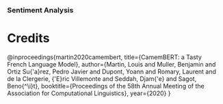 ### Sentiment Analysis









# Credits 
@inproceedings{martin2020camembert,
  title={CamemBERT: a Tasty French Language Model},
  author={Martin, Louis and Muller, Benjamin and Ortiz Su{\'a}rez, Pedro Javier and Dupont, Yoann and Romary, Laurent and de la Clergerie, {\'E}ric Villemonte and Seddah, Djam{\'e} and Sagot, Beno{\^\i}t},
  booktitle={Proceedings of the 58th Annual Meeting of the Association for Computational Linguistics},
  year={2020}
}
